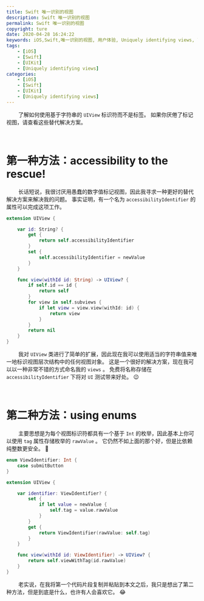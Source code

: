 ```yaml
---
title: Swift 唯一识别的视图
description: Swift 唯一识别的视图
permalink: Swift 唯一识别的视图
copyright: ture
date: 2020-04-28 16:24:22
keywords: iOS,Swift,唯一识别的视图, 用户体验, Uniquely identifying views, 可重用
tags:
    - [iOS]
    - [Swift]
    - [UIKit]
    - [Uniquely identifying views]
categories:
    - [iOS]
    - [Swift]
    - [UIKit]
    - [Uniquely identifying views]
---
```


&nbsp;&nbsp;&nbsp;&nbsp;&nbsp;&nbsp;&nbsp;&nbsp;了解如何使用基于字符串的 ```UIView``` 标识符而不是标签。 如果你厌倦了标记视图，请查看这些替代解决方案。

</br>

# **第一种方法：accessibility to the rescue!**

&nbsp;&nbsp;&nbsp;&nbsp;&nbsp;&nbsp;&nbsp;&nbsp;长话短说，我很讨厌用愚蠢的数字值标记视图，因此我寻求一种更好的替代解决方案来解决我的问题。 事实证明，有一个名为 ```accessibilityIdentifier``` 的属性可以完成这项工作。

<!-- more -->

``` Swift
extension UIView {

    var id: String? {
        get {
            return self.accessibilityIdentifier
        }
        set {
            self.accessibilityIdentifier = newValue
        }
    }

    func view(withId id: String) -> UIView? {
        if self.id == id {
            return self
        }
        for view in self.subviews {
            if let view = view.view(withId: id) {
                return view
            }
        }
        return nil
    }
}
```

&nbsp;&nbsp;&nbsp;&nbsp;&nbsp;&nbsp;&nbsp;&nbsp;我对 ```UIView``` 类进行了简单的扩展，因此现在我可以使用适当的字符串值来唯一地标识视图层次结构中的任何视图对象。 这是一个很好的解决方案，现在我可以以一种非常不错的方式命名我的 ```views``` 。 免费将名称存储在 ```accessibilityIdentifier``` 下将对 ```UI``` 测试带来好处。 😉

</br>

# **第二种方法：using enums**

&nbsp;&nbsp;&nbsp;&nbsp;&nbsp;&nbsp;&nbsp;&nbsp;主要思想是为每个视图标识符都具有一个基于 ```Int``` 的枚举，因此基本上你可以使用 ```tag``` 属性存储枚举的 ```rawValue``` 。 它仍然不如上面的那个好，但是比依赖纯整数更安全。 😬

``` Swift
enum ViewIdentifier: Int {
    case submitButton
}

extension UIView {

    var identifier: ViewIdentifier? {
        set {
            if let value = newValue {
                self.tag = value.rawValue
            }
        }
        get {
            return ViewIdentifier(rawValue: self.tag)
        }
    }

    func view(withId id: ViewIdentifier) -> UIView? {
        return self.viewWithTag(id.rawValue)
    }
}
```

&nbsp;&nbsp;&nbsp;&nbsp;&nbsp;&nbsp;&nbsp;&nbsp;老实说，在我将第一个代码片段复制并粘贴到本文之后，我只是想出了第二种方法，但是到底是什么，也许有人会喜欢它。 😂